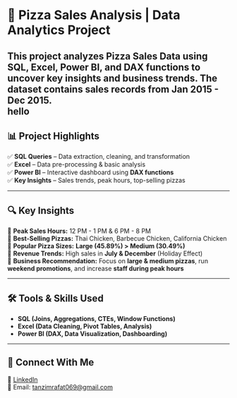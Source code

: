 # 🍕 Pizza Sales Analysis | Data Analytics Project  

This project analyzes **Pizza Sales Data** using **SQL, Excel, Power BI, and DAX functions** to uncover key insights and business trends. The dataset contains sales records from **Jan 2015 - Dec 2015**.  
hello
---

## 📊 **Project Highlights**  

✅ **SQL Queries** – Data extraction, cleaning, and transformation  
✅ **Excel** – Data pre-processing & basic analysis  
✅ **Power BI** – Interactive dashboard using **DAX functions**  
✅ **Key Insights** – Sales trends, peak hours, top-selling pizzas  

---

## 🔍 **Key Insights**  

🔹 **Peak Sales Hours:** 12 PM - 1 PM & 6 PM - 8 PM  
🔹 **Best-Selling Pizzas:** Thai Chicken, Barbecue Chicken, California Chicken  
🔹 **Popular Pizza Sizes:** **Large (45.89%) > Medium (30.49%)**  
🔹 **Revenue Trends:** High sales in **July & December** (Holiday Effect)  
🔹 **Business Recommendation:** Focus on **large & medium pizzas**, run **weekend promotions**, and increase **staff during peak hours**  

---

## 🛠 **Tools & Skills Used**  

- **SQL (Joins, Aggregations, CTEs, Window Functions)**  
- **Excel (Data Cleaning, Pivot Tables, Analysis)**  
- **Power BI (DAX, Data Visualization, Dashboarding)**  

---

## 📢 **Connect With Me**  

🔗 [LinkedIn](https://www.linkedin.com/in/tanzimrafat/)  
📧 Email: tanzimrafat069@gmail.com  
